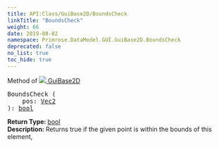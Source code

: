 ```yaml
---
title: API:Class/GuiBase2D/BoundsCheck
linkTitle: "BoundsCheck"
weight: 66
date: 2019-08-02
namespace: Primrose.DataModel.GUI.GuiBase2D.BoundsCheck
deprecated: false
no_list: true
toc_hide: true
---
```

Method of <a href="/docs/api-reference/Class/GuiBase2D"><img src="/icons/silk/default.png"/>&nbsp;GuiBase2D</a>
<pre class="method-declaration">
BoundsCheck (
    pos: <a class="type" href="/docs/api-reference/DataType/Vec2">Vec2</a>
): <a class="type" href="/docs/api-reference/System/Primitives#boolean">bool</a></pre>
<b>Return Type: </b>
<a class="type" href="/docs/api-reference/System/Primitives#boolean">bool</a>
<br/>
<b>Description: </b>
Returns true if the given point is within the bounds of this element,

